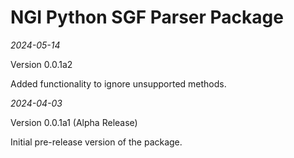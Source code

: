 # NGI Python SGF Parser Package

_2024-05-14_

Version 0.0.1a2

Added functionality to ignore unsupported methods.

_2024-04-03_

Version 0.0.1a1 (Alpha Release)

Initial pre-release version of the package.
